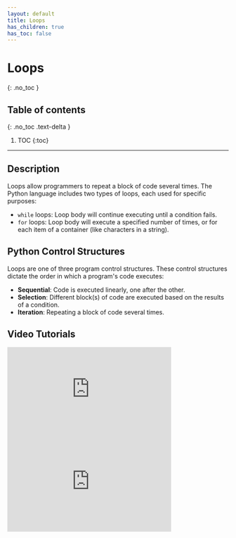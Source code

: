 ```yaml
---
layout: default
title: Loops
has_children: true
has_toc: false
---
```

# Loops
{: .no_toc }
## Table of contents
{: .no_toc .text-delta }

1. TOC
{:toc}

---
## Description
Loops allow programmers to repeat a block of code several times. The Python language includes two types of loops, each used for specific purposes:
- `while` loops: Loop body will continue executing until a condition fails.
- `for` loops:  Loop body will execute a specified number of times, or for each item of a container (like characters in a string). 

## Python Control Structures
Loops are one of three program control structures. These control structures dictate the order in which a program's code executes:
- **Sequential**: Code is executed linearly, one after the other.
- **Selection**: Different block(s) of code are executed based on the results of a condition.
- **Iteration**: Repeating a block of code several times.

## Video Tutorials

<iframe width="373" height="210" src="https://www.youtube.com/embed/eSYeHlwDCNA" frameborder="0" allow="accelerometer; autoplay; clipboard-write; encrypted-media; gyroscope; picture-in-picture" allowfullscreen></iframe>

<iframe width="373" height="210" src="https://www.youtube.com/embed/LrOAl8vUFHY" frameborder="0" allow="accelerometer; autoplay; clipboard-write; encrypted-media; gyroscope; picture-in-picture" allowfullscreen></iframe>
